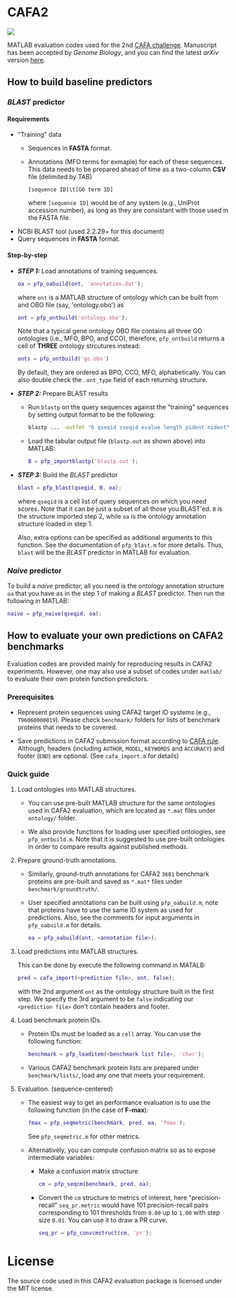 # CAFA2

[![](https://img.shields.io/badge/license-MIT-blue.svg)]()

MATLAB evaluation codes used for the 2nd [CAFA
challenge](http://biofunctionprediction.org/cafa/). Manuscript has been accepted
by *Genome Biology*, and you can find the latest *arXiv* version
[here](http://arxiv.org/abs/1601.00891).

## How to build baseline predictors

### *BLAST* predictor

#### Requirements
  - "Training" data
    - Sequences in **FASTA** format.
    - Annotations (MFO terms for exmaple) for each of these sequences. This data
      needs to be prepared ahead of time as a two-column **CSV** file (delimited
      by TAB)

      ```
      [sequence ID]\t[GO term ID]
      ```

      where `[sequence ID]` would be of any system (e.g., UniProt accession
      number), as long as they are consistant with those used in the FASTA file.
  - NCBI BLAST tool (used 2.2.29+ for this document)
  - Query sequences in **FASTA** format.

#### Step-by-step

* ***STEP 1:*** Load annotations of training sequences.

  ```matlab
  oa = pfp_oabuild(ont, 'annotation.dat');
  ```
  where `ont` is a MATLAB structure of ontology which can be built from and OBO
  file (say, 'ontology.obo') as

  ```matlab
  ont = pfp_ontbuild('ontology.obo');
  ```

  Note that a typical gene ontology OBO file contains all three GO ontologies
  (i.e., MFO, BPO, and CCO), therefore, `pfp_ontbuild` returns a cell
  of **THREE** ontology strcutures instead:

  ```matlab
  onts = pfp_ontbuild('go.obo')
  ```

  By default, they are ordered as BPO, CCO, MFO, alphabetically. You can also
  double check the `.ont_type` field of each returning structure.

* ***STEP 2:*** Prepare BLAST results
  - Run `blastp` on the query sequences against the "training" sequences
    by setting output format to be the following:

    ```bash
    blastp ... -outfmt "6 qseqid sseqid evalue length pident nident" -out blastp.out
    ```

  - Load the tabular output file (`blastp.out` as shown above) into MATLAB:

    ```matlab
    B = pfp_importblastp('blastp.out');
    ```

* ***STEP 3:*** Build the *BLAST* predictor

  ```matlab
  blast = pfp_blast(qseqid, B, oa);
  ```

  where `qseqid` is a cell list of query sequences on which you need scores.
  Note that it can be just a subset of all those you BLAST'ed. `B` is the
  structure imported step 2, while `oa` is the ontology annotation structure
  loaded in step 1.

  Also, extra options can be specified as additional arguments to this function.
  See the documentation of `pfp_blast.m` for more details. Thus, `blast` will be
  the *BLAST* predictor in MATLAB for evaluation.

### *Naive* predictor

  To build a *naive* predictor, all you need is the ontology annotation structure
  `oa` that you have as in the step 1 of making a *BLAST* predictor. Then run the
  following in MATLAB:

  ```matlab
  naive = pfp_naive(qseqid, oa);
  ```

## How to evaluate your own predictions on CAFA2 benchmarks

   Evaluation codes are provided mainly for reproducing results in CAFA2
   experiments. However, one may also use a subset of codes under `matlab/` to
   evaluate their own protein function predictors.

### Prerequisites

* Represent protein sequences using CAFA2 target ID systems (e.g.,
  `T96060000019`). Please check `benchmark/` folders for lists of benchmark
  proteins that needs to be covered.

* Save predictions in CAFA2 submission format according to [CAFA
  rule](https://www.synapse.org/#!Synapse:syn5840147/wiki/402192). Although,
  headers (including `AUTHOR`, `MODEL`, `KEYWORDS` and `ACCURACY`) and footer
  (`END`) are optional. (See `cafa_import.m` for details)

### Quick guide

1. Load ontologies into MATLAB structures.

    * You can use pre-built MATLAB structure for the same ontologies used in
    CAFA2 evaluation, which are located as `*.mat` files under `ontology/`
    folder.

    * We also provide functions for loading user specified ontologies, see
    `pfp_ontbuild.m`. Note that it is suggested to use pre-built ontologies in
    order to compare results against published methods.

2. Prepare ground-truth annotations.

    * Similarly, ground-truth annotations for CAFA2 `3681` benchmark proteins
      are pre-built and saved as `*.mat*` files under `benchmark/groundtruth/`.

    * User specified annotations can be built using `pfp_oabuild.m`, note that
      proteins have to use the same ID system as used for predictions. Also, see
      the comments for input arguments in `pfp_oabuild.m` for details.

      ```matlab
      oa = pfp_oabuild(ont, <annotation file>);
      ```

3. Load predictions into MATLAB structures.

    This can be done by execute the following command in MATALB:

    ```matlab
    pred = cafa_import(<prediction file>, ont, false);
    ```

    with the 2nd argument `ont` as the ontology structure built in the first
    step. We specify the 3rd argument to be `false` indicating our `<prediction
    file>` don't contain headers and footer.

4. Load benchmark protein IDs.

    * Protein IDs must be loaded as a `cell` array. You can use the following
      function:

      ```matlab
      benchmark = pfp_loaditem(<benchmark list file>, 'char');
      ```

    * Various CAFA2 benchmark protein lists are prepared under
      `benchmark/lists/`, load any one that meets your requirement.

5. Evaluation. (sequence-centered)

    * The easiest way to get an performance evaluation is to use the following
      function (in the case of **F-max**):

      ```matlab
      fmax = pfp_seqmetric(benchmark, pred, oa, 'fmax');
      ```

      See `pfp_seqmetric.m` for other metrics.

    * Alternatively, you can compute confusion matrix so as to expose
      intermediate variables:

       * Make a confusion matrix structure

         ```matlab
         cm = pfp_seqcm(benchmark, pred, oa);
         ```

       * Convert the `cm` structure to metrics of interest, here "precision-recall"
         `seq_pr.metric` would have 101 precision-recall pairs corresponding to 101
         thresholds from `0.00` up to `1.00` with step size `0.01`. You can use it
         to draw a PR curve.

         ```matlab
         seq_pr = pfp_convcmstruct(cm, 'pr');
         ```

# License
  The source code used in this CAFA2 evaluation package is licensed under the MIT
  license.
